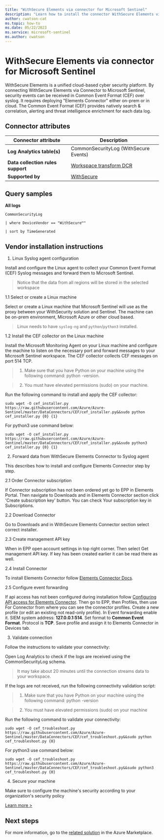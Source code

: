 ```yaml
---
title: "WithSecure Elements via connector for Microsoft Sentinel"
description: "Learn how to install the connector WithSecure Elements via to connect your data source to Microsoft Sentinel."
author: cwatson-cat
ms.topic: how-to
ms.date: 05/22/2023
ms.service: microsoft-sentinel
ms.author: cwatson
---
```


# WithSecure Elements via connector for Microsoft Sentinel

WithSecure Elements is a unified cloud-based cyber security platform.
By connecting WithSecure Elements via Connector to Microsoft Sentinel, security events can be received in Common Event Format (CEF) over syslog.
It requires deploying "Elements Connector" either on-prem or in cloud.
The Common Event Format (CEF) provides natively search & correlation, alerting and threat intelligence enrichment for each data log.

## Connector attributes

| Connector attribute | Description |
| --- | --- |
| **Log Analytics table(s)** | CommonSecurityLog (WithSecure Events)<br/> |
| **Data collection rules support** | [Workspace transform DCR](/azure/azure-monitor/logs/tutorial-workspace-transformations-portal) |
| **Supported by** | [WithSecure](https://www.withsecure.com/en/support) |

## Query samples

**All logs**
   ```kusto
CommonSecurityLog

   | where DeviceVendor == "WithSecure™"

   | sort by TimeGenerated
   ```



## Vendor installation instructions

1. Linux Syslog agent configuration

Install and configure the Linux agent to collect your Common Event Format (CEF) Syslog messages and forward them to Microsoft Sentinel.

> Notice that the data from all regions will be stored in the selected workspace

1.1 Select or create a Linux machine

Select or create a Linux machine that Microsoft Sentinel will use as the proxy between your WithSecurity solution and Sentinel. The machine can be on-prem environment, Microsoft Azure or other cloud based.
> Linux needs to have `syslog-ng` and `python`/`python3` installed.

1.2 Install the CEF collector on the Linux machine

Install the Microsoft Monitoring Agent on your Linux machine and configure the machine to listen on the necessary port and forward messages to your Microsoft Sentinel workspace. The CEF collector collects CEF messages on port 514 TCP.

> 1. Make sure that you have Python on your machine using the following command: python -version.

> 2. You must have elevated permissions (sudo) on your machine.

   Run the following command to install and apply the CEF collector:

   `sudo wget -O cef_installer.py https://raw.githubusercontent.com/Azure/Azure-Sentinel/master/DataConnectors/CEF/cef_installer.py&&sudo python cef_installer.py {0} {1}`

   For python3 use command below:

   `sudo wget -O cef_installer.py https://raw.githubusercontent.com/Azure/Azure-Sentinel/master/DataConnectors/CEF/cef_installer.py&&sudo python3 cef_installer.py {0} {1}`

2. Forward data from WithSecure Elements Connector to Syslog agent

This describes how to install and configure Elements Connector step by step.

2.1 Order Connector subscription

If Connector subscription has not been ordered yet go to EPP in Elements Portal. Then navigate to Downloads and in Elements Connector section click 'Create subscription key' button. You can check Your subscription key in Subscriptions.

2.2 Download Connector

Go to Downloads and in WithSecure Elements Connector section select correct installer.

2.3 Create management API key

When in EPP open account settings in top right corner. Then select Get management API key. If key has been created earlier it can be read there as well.

2.4 Install Connector

To install Elements Connector follow [Elements Connector Docs](https://help.f-secure.com/product.html#business/connector/latest/en/concept_BA55FDB13ABA44A8B16E9421713F4913-latest-en).

2.5 Configure event forwarding

If api access has not been configured during installation follow [Configuring API access for Elements Connector](https://help.f-secure.com/product.html#business/connector/latest/en/task_F657F4D0F2144CD5913EE510E155E234-latest-en).
Then go to EPP, then Profiles, then use For Connector from where you can see the connector profiles. Create a new profile (or edit an existing not read-only profile). In Event forwarding enable it. SIEM system address: **127.0.0.1:514**. Set format to **Common Event Format**. Protocol is **TCP**. Save profile and assign it to Elements Connector in Devices tab.

3. Validate connection

Follow the instructions to validate your connectivity:

Open Log Analytics to check if the logs are received using the CommonSecurityLog schema.

>It may take about 20 minutes until the connection streams data to your workspace.

If the logs are not received, run the following connectivity validation script:

> 1. Make sure that you have Python on your machine using the following command: python -version

>2. You must have elevated permissions (sudo) on your machine

   Run the following command to validate your connectivity:

   `sudo wget -O cef_troubleshoot.py https://raw.githubusercontent.com/Azure/Azure-Sentinel/master/DataConnectors/CEF/cef_troubleshoot.py&&sudo python cef_troubleshoot.py {0}`

   For python3 use command below:

   `sudo wget -O cef_troubleshoot.py https://raw.githubusercontent.com/Azure/Azure-Sentinel/master/DataConnectors/CEF/cef_troubleshoot.py&&sudo python3 cef_troubleshoot.py {0}`

4. Secure your machine 

Make sure to configure the machine's security according to your organization's security policy


[Learn more >](https://aka.ms/SecureCEF)



## Next steps

For more information, go to the [related solution](https://azuremarketplace.microsoft.com/en-us/marketplace/apps/withsecurecorporation.sentinel-solution-withsecure-via-connector?tab=Overview) in the Azure Marketplace.
